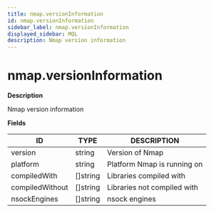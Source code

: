 ```yaml
---
title: nmap.versionInformation
id: nmap.versionInformation
sidebar_label: nmap.versionInformation
displayed_sidebar: MQL
description: Nmap version information
---
```


# nmap.versionInformation

**Description**

Nmap version information

**Fields**

| ID              | TYPE             | DESCRIPTION                 |
| --------------- | ---------------- | --------------------------- |
| version         | string           | Version of Nmap             |
| platform        | string           | Platform Nmap is running on |
| compiledWith    | &#91;&#93;string | Libraries compiled with     |
| compiledWithout | &#91;&#93;string | Libraries not compiled with |
| nsockEngines    | &#91;&#93;string | nsock engines               |
